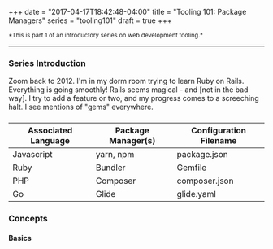 +++
date = "2017-04-17T18:42:48-04:00"
title = "Tooling 101: Package Managers"
series = "tooling101"
draft = true
+++

<small>
  *This is part 1 of an introductory series on web development tooling.*
</small>

---

### Series Introduction

Zoom back to 2012. I'm in my dorm room trying to learn Ruby on Rails. Everything is going smoothly! Rails seems magical - and [not in the bad way]. I try to add a feature or two, and my progress comes to a screeching halt. I see mentions of "gems" everywhere. 


### 

Associated Language | Package Manager(s) | Configuration Filename|
--------------------|--------------------|-----------------------|
Javascript| yarn, npm         | package.json
Ruby      | Bundler           | Gemfile
PHP       | Composer          | composer.json
Go        | Glide             | glide.yaml

### Concepts

#### Basics
